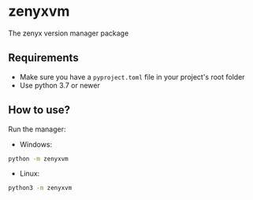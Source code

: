 # zenyxvm
The zenyx version manager package

## Requirements
- Make sure you have a `pyproject.toml` file in your project's root folder
- Use python 3.7 or newer

## How to use?
Run the manager:
- Windows:
```bash
python -m zenyxvm
```

- Linux:
```bash
python3 -m zenyxvm
```